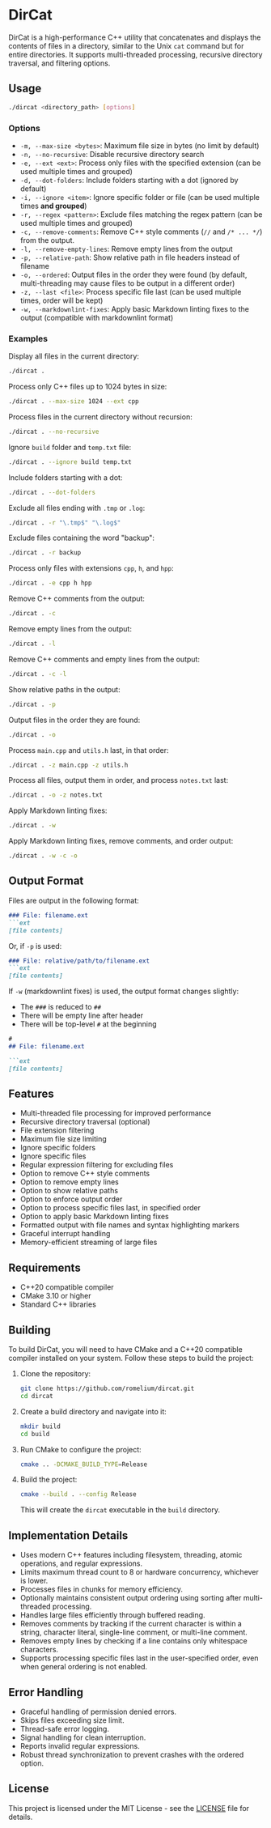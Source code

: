 # DirCat

DirCat is a high-performance C++ utility that concatenates and displays the contents of files in a directory, similar to the Unix `cat` command but for entire directories. It supports multi-threaded processing, recursive directory traversal, and filtering options.

## Usage

```bash
./dircat <directory_path> [options]
```

### Options

- `-m, --max-size <bytes>`: Maximum file size in bytes (no limit by default)
- `-n, --no-recursive`: Disable recursive directory search
- `-e, --ext <ext>`: Process only files with the specified extension (can be used multiple times and grouped)
- `-d, --dot-folders`: Include folders starting with a dot (ignored by default)
- `-i, --ignore <item>`: Ignore specific folder or file (can be used multiple times **and grouped**)
- `-r, --regex <pattern>`: Exclude files matching the regex pattern (can be used multiple times and grouped)
- `-c, --remove-comments`: Remove C++ style comments (`//` and `/* ... */`) from the output.
- `-l, --remove-empty-lines`: Remove empty lines from the output
- `-p, --relative-path`: Show relative path in file headers instead of filename
- `-o, --ordered`: Output files in the order they were found (by default, multi-threading may cause files to be output in a different order)
- `-z, --last <file>`:  Process specific file last (can be used multiple times, order will be kept)
- `-w, --markdownlint-fixes`: Apply basic Markdown linting fixes to the output (compatible with markdownlint format)

### Examples

Display all files in the current directory:

```bash
./dircat .
```

Process only C++ files up to 1024 bytes in size:

```bash
./dircat . --max-size 1024 --ext cpp
```

Process files in the current directory without recursion:

```bash
./dircat . --no-recursive
```

Ignore `build` folder and `temp.txt` file:

```bash
./dircat . --ignore build temp.txt
```

Include folders starting with a dot:

```bash
./dircat . --dot-folders
```

Exclude all files ending with `.tmp` or `.log`:

```bash
./dircat . -r "\.tmp$" "\.log$"
```

Exclude files containing the word "backup":

```bash
./dircat . -r backup
```

Process only files with extensions `cpp`, `h`, and `hpp`:

```bash
./dircat . -e cpp h hpp
```

Remove C++ comments from the output:

```bash
./dircat . -c
```

Remove empty lines from the output:

```bash
./dircat . -l
```

Remove C++ comments and empty lines from the output:

```bash
./dircat . -c -l
```

Show relative paths in the output:

```bash
./dircat . -p
```

Output files in the order they are found:

```bash
./dircat . -o
```

Process `main.cpp` and `utils.h` last, in that order:

```bash
./dircat . -z main.cpp -z utils.h
```

Process all files, output them in order, and process `notes.txt` last:

```bash
./dircat . -o -z notes.txt
```

Apply Markdown linting fixes:

```bash
./dircat . -w
```

Apply Markdown linting fixes, remove comments, and order output:

```bash
./dircat . -w -c -o
```

## Output Format

Files are output in the following format:

````md
### File: filename.ext
```ext
[file contents]
````

Or, if `-p` is used:

````md
### File: relative/path/to/filename.ext
```ext
[file contents]
````

If `-w` (markdownlint fixes) is used, the output format changes slightly:

- The `###` is reduced to `##`
- There will be empty line after header
- There will be top-level `#` at the beginning

````md
#
## File: filename.ext

```ext
[file contents]
````

## Features

- Multi-threaded file processing for improved performance
- Recursive directory traversal (optional)
- File extension filtering
- Maximum file size limiting
- Ignore specific folders
- Ignore specific files
- Regular expression filtering for excluding files
- Option to remove C++ style comments
- Option to remove empty lines
- Option to show relative paths
- Option to enforce output order
- Option to process specific files last, in specified order
- Option to apply basic Markdown linting fixes
- Formatted output with file names and syntax highlighting markers
- Graceful interrupt handling
- Memory-efficient streaming of large files

## Requirements

- C++20 compatible compiler
- CMake 3.10 or higher
- Standard C++ libraries

## Building

To build DirCat, you will need to have CMake and a C++20 compatible compiler installed on your system. Follow these steps to build the project:

1. Clone the repository:

   ```bash
   git clone https://github.com/romelium/dircat.git
   cd dircat
   ```

2. Create a build directory and navigate into it:

   ```bash
   mkdir build
   cd build
   ```

3. Run CMake to configure the project:

   ```bash
   cmake .. -DCMAKE_BUILD_TYPE=Release
   ```

4. Build the project:

   ```bash
   cmake --build . --config Release
   ```

   This will create the `dircat` executable in the `build` directory.

## Implementation Details

- Uses modern C++ features including filesystem, threading, atomic operations, and regular expressions.
- Limits maximum thread count to 8 or hardware concurrency, whichever is lower.
- Processes files in chunks for memory efficiency.
- Optionally maintains consistent output ordering using sorting after multi-threaded processing.
- Handles large files efficiently through buffered reading.
- Removes comments by tracking if the current character is within a string, character literal, single-line comment, or multi-line comment.
- Removes empty lines by checking if a line contains only whitespace characters.
- Supports processing specific files last in the user-specified order, even when general ordering is not enabled.

## Error Handling

- Graceful handling of permission denied errors.
- Skips files exceeding size limit.
- Thread-safe error logging.
- Signal handling for clean interruption.
- Reports invalid regular expressions.
- Robust thread synchronization to prevent crashes with the ordered option.

## License

This project is licensed under the MIT License - see the [LICENSE](LICENSE) file for details.
